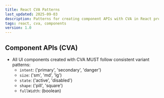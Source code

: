 ```yaml
---
title: React CVA Patterns
last_updated: 2025-09-03
description: Patterns for creating component APIs with CVA in React projects.
tags: react, cva, components
version: 1.0
---
```


## Component APIs (CVA)

- All UI components created with CVA MUST follow consistent variant patterns:
  - `intent`: ('primary', 'secondary', 'danger')
  - `size`: ('sm', 'md', 'lg')
  - `state`: ('active', 'disabled')
  - `shape`: ('pill', 'square')
  - `fullWidth`: (boolean)
